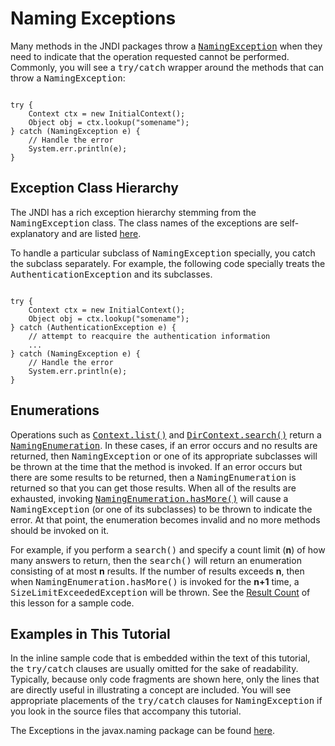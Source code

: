 
# Naming Exceptions

Many methods in the JNDI packages throw a 
[<tt>NamingException</tt>](https://docs.oracle.com/javase/8/docs/api/javax/naming/NamingException.html) when they need to indicate that the operation requested cannot be performed. Commonly, you will see a <tt>try/catch</tt> wrapper around the methods that can throw a <tt>NamingException</tt>:

```

try {
    Context ctx = new InitialContext();
    Object obj = ctx.lookup("somename");
} catch (NamingException e) {
    // Handle the error
    System.err.println(e);
}

```

## Exception Class Hierarchy

The JNDI has a rich exception hierarchy stemming from the <tt>NamingException</tt> class. The class names of the exceptions are self-explanatory and are listed 
[here](https://docs.oracle.com/javase/8/docs/api/javax/naming/package-tree.html).

To handle a particular subclass of <tt>NamingException</tt> specially, you catch the subclass separately. For example, the following code specially treats the <tt>AuthenticationException</tt> and its subclasses.

```

try {
    Context ctx = new InitialContext();
    Object obj = ctx.lookup("somename");
} catch (AuthenticationException e) {
    // attempt to reacquire the authentication information
    ...
} catch (NamingException e) {
    // Handle the error
    System.err.println(e);
}

```

## Enumerations

Operations such as 
[<tt>Context.list()</tt>](https://docs.oracle.com/javase/8/docs/api/javax/naming/Context.html#list-javax.naming.Name-) and 
[<tt>DirContext.search()</tt>](https://docs.oracle.com/javase/8/docs/api/javax/naming/directory/DirContext.html#search-javax.naming.Name-java.lang.String-javax.naming.directory.SearchControls-) return a 
[<tt>NamingEnumeration</tt>](https://docs.oracle.com/javase/8/docs/api/javax/naming/NamingEnumeration.html). In these cases, if an error occurs and no results are returned, then <tt>NamingException</tt> or one of its appropriate subclasses will be thrown at the time that the method is invoked. If an error occurs but there are some results to be returned, then a <tt>NamingEnumeration</tt> is returned so that you can get those results. When all of the results are exhausted, invoking 
[<tt>NamingEnumeration.hasMore()</tt>](https://docs.oracle.com/javase/8/docs/api/javax/naming/NamingEnumeration.html#hasMore--) will cause a <tt>NamingException</tt> (or one of its subclasses) to be thrown to indicate the error. At that point, the enumeration becomes invalid and no more methods should be invoked on it.

For example, if you perform a <tt>search()</tt> and specify a count limit (**n**) of how many answers to return, then the <tt>search()</tt> will return an enumeration consisting of at most **n** results. If the number of results exceeds **n**, then when <tt>NamingEnumeration.hasMore()</tt> is invoked for the **n+1** time, a <tt>SizeLimitExceededException</tt> will be thrown. See the 
[Result Count](countlimit.html) of this lesson for a sample code.

## Examples in This Tutorial

In the inline sample code that is embedded within the text of this tutorial, the <tt>try/catch</tt> clauses are usually omitted for the sake of readability. Typically, because only code fragments are shown here, only the lines that are directly useful in illustrating a concept are included. You will see appropriate placements of the <tt>try/catch</tt> clauses for <tt>NamingException</tt> if you look in the source files that accompany this tutorial.

The Exceptions in the javax.naming package can be found 
[here](https://docs.oracle.com/javase/8/docs/api/javax/naming/package-summary.html).

